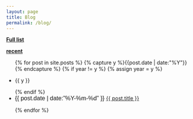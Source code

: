 ```yaml
---
layout: page
title: Blog
permalink: /blog/
---
```

 
  <a href="../../fulllist"><b>   Full list</b></a> 
  
  <a href="../blog/recent"><b>   recent </b></a> 

<ul class="listing">
{% for post in site.posts %}
  {% capture y %}{{post.date | date:"%Y"}}{% endcapture %}
  {% if year != y %}
    {% assign year = y %}
    <li class="listing-seperator"><p>{{ y }}</p></li>
  {% endif %}
  <li class="listing-item">
    <span style=" font: bold ; font-size: medium; font-family: arial ;"> <time datetime="{{ post.date | date:"%Y-%m-%d" }}">{{ post.date | date:"%Y-%m-%d" }}</time> </span>
    <a href="{{ post.url }}" title="{{ post.title }}">{{ post.title }}</a>
  </li>

{% endfor %}
</ul>
